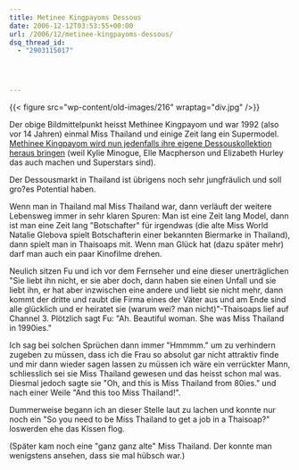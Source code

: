 ```yaml
---
title: Metinee Kingpayoms Dessous
date: 2006-12-12T03:53:55+00:00
url: /2006/12/metinee-kingpayoms-dessous/
dsq_thread_id:
  - "2903115017"




---
```

{{< figure src="wp-content/old-images/216" wraptag="div.jpg" />}}

Der obige Bildmittelpunkt heisst Methinee Kingpayom und war 1992 (also vor 14 Jahren) einmal Miss Thailand und einige Zeit lang ein Supermodel. [Methinee Kingpayom wird nun jedenfalls ihre eigene Dessouskollektion heraus bringen][1] (weil Kylie Minogue, Elle Macpherson und Elizabeth Hurley das auch machen und Superstars sind).

Der Dessousmarkt in Thailand ist übrigens noch sehr jungfräulich und soll gro?es Potential haben.

Wenn man in Thailand mal Miss Thailand war, dann verläuft der weitere Lebensweg immer in sehr klaren Spuren: Man ist eine Zeit lang Model, dann ist man eine Zeit lang "Botschafter" für irgendwas (die alte Miss World Natalie Glebova spielt Botschafterin einer bekannten Biermarke in Thailand), dann spielt man in Thaisoaps mit. Wenn man Glück hat (dazu später mehr) darf man auch ein paar Kinofilme drehen.

Neulich sitzen Fu und ich vor dem Fernseher und eine dieser unerträglichen "Sie liebt ihn nicht, er sie aber doch, dann haben sie einen Unfall und sie liebt ihn, er hat aber inzwischen eine andere und liebt sie nicht mehr, dann kommt der dritte und raubt die Firma eines der Väter aus und am Ende sind alle glücklich und er heiratet sie (warum wei? man nicht)"-Thaisoaps lief auf Channel 3. Plötzlich sagt Fu: "Ah. Beautiful woman. She was Miss Thailand in 1990ies."

Ich sag bei solchen Sprüchen dann immer "Hmmmm." um zu verhindern zugeben zu müssen, dass ich die Frau so absolut gar nicht attraktiv finde und mir dann wieder sagen lassen zu müssen ich wäre ein verrückter Mann, schliesslich sei sie Miss Thailand gewesen und das heisst schon mal was. Diesmal jedoch sagte sie "Oh, and this is Miss Thailand from 80ies." und nach einer Weile "And this too Miss Thailand!".

Dummerweise begann ich an dieser Stelle laut zu lachen und konnte nur noch ein "So you need to be Miss Thailand to get a job in a Thaisoap?" loswerden ehe das Kissen flog.

(Später kam noch eine "ganz ganz alte" Miss Thailand. Der konnte man wenigstens ansehen, dass sie mal hübsch war.)

 [1]: http://fibre2fashion.com/news/fashion-news/newsdetails.aspx?News_id=27402
